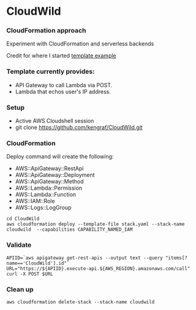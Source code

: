 # CloudWild  

### CloudFormation approach
Experiment with CloudFormation and serverless backends

Credit for where I started [template example](https://bl.ocks.org/magnetikonline/c314952045eee8e8375b82bc7ec68e88)  

### Template currently provides:  
- API Gateway to call Lambda via POST.  
- Lambda that echos user's IP address.  

### Setup
- Active AWS Cloudshell session  
- git clone https://github.com/kengraf/CloudWild.git  
  
### CloudFormation
Deploy command will create the following:  
- AWS::ApiGateway::RestApi  
- AWS::ApiGateway::Deployment  
- AWS::ApiGateway::Method  
- AWS::Lambda::Permission  
- AWS::Lambda::Function  
- AWS::IAM::Role  
- AWS::Logs::LogGroup	

```
cd CloudWild
aws cloudformation deploy --template-file stack.yaml --stack-name cloudwild  --capabilities CAPABILITY_NAMED_IAM
```

### Validate
```
APIID=`aws apigateway get-rest-apis --output text --query "items[?name=='CloudWild'].id"`
URL="https://${APIID}.execute-api.${AWS_REGION}.amazonaws.com/call"
curl -X POST $URL
```  
### Clean up
```
aws cloudformation delete-stack --stack-name cloudwild
```
